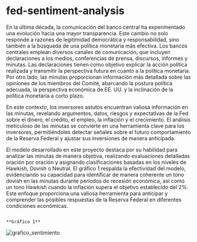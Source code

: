 # fed-sentiment-analysis


En la última década, la comunicación del banco central ha experimentado una evolución hacia una mayor transparencia. Este cambio no solo responde a razones de legitimidad democrática y responsabilidad, sino también a la búsqueda de una política monetaria más efectiva. Los bancos centrales emplean diversos canales de comunicación, que incluyen declaraciones a los medios, conferencias de prensa, discursos, informes y minutas. Las declaraciones tienen como objetivo explicar la acción política realizada y transmitir la perspectiva futura en cuanto a la política monetaria. Por otro lado, las minutas proporcionan información más detallada sobre las opiniones de los miembros del Comité, abarcando la postura política adecuada, la perspectiva económica de EE. UU. y la inclinación de la política monetaria a corto plazo.

En este contexto, los inversores astutos encuentran valiosa información en las minutas, revelando argumentos, datos, riesgos y expectativas de la Fed sobre el dinero, el crédito, el empleo, la inflación y el crecimiento. El análisis meticuloso de las minutas se convierte en una herramienta clave para los inversores, permitiéndoles detectar señales sobre el futuro comportamiento de la Reserva Federal y ajustar sus inversiones de manera anticipada.

El modelo desarrollado en este proyecto destaca por su habilidad para analizar las minutas de manera objetiva, realizando evaluaciones detalladas oración por oración y asignando clasificaciones basadas en los niveles de Hawkish, Dovish o Neutral. El gráfico 1 respalda la efectividad del modelo, evidenciando su capacidad para identificar de manera coherente un tono dovish en las minutas durante períodos de recesión económica, así como un tono Hawkish cuando la inflación supera el objetivo establecido del 2%. Este enfoque proporciona una valiosa herramienta para anticipar y comprender las posibles respuestas de la Reserva Federal en diferentes condiciones económicas. 


                                                                        **Gráfico 1**

![grafico_sentimiento](https://github.com/PabloOrazi/fed-sentiment-analysis/assets/44901407/61326f0e-109e-4e5b-9996-e3aa1b689b51)
